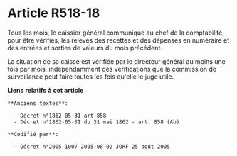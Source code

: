 # Article R518-18

Tous les mois, le caissier général communique au chef de la comptabilité, pour être vérifiés, les relevés des recettes et des
dépenses en numéraire et des entrées et sorties de valeurs du mois précédent.

La situation de sa caisse est vérifiée par le directeur général au moins une fois par mois, indépendamment des vérifications
que la commission de surveillance peut faire toutes les fois qu'elle le juge utile.

**Liens relatifs à cet article**

	**Anciens textes**:

	  - Décret n°1862-05-31 art 858
	  - Décret n°1862-05-31 du 31 mai 1862 - art. 858 (Ab)

	**Codifié par**:

	  - Décret n°2005-1007 2005-08-02 JORF 25 août 2005
